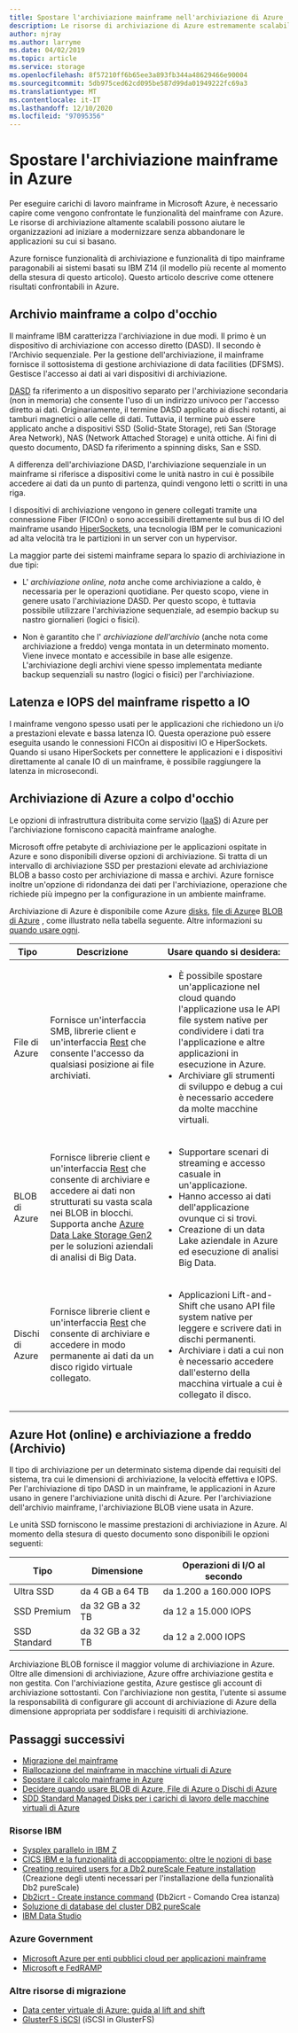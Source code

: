```yaml
---
title: Spostare l'archiviazione mainframe nell'archiviazione di Azure
description: Le risorse di archiviazione di Azure estremamente scalabili possono aiutare le organizzazioni basate su mainframe a migrare e modernizzare le applicazioni IBM Z14.
author: njray
ms.author: larryme
ms.date: 04/02/2019
ms.topic: article
ms.service: storage
ms.openlocfilehash: 8f57210ff6b65ee3a893fb344a48629466e90004
ms.sourcegitcommit: 5db975ced62cd095be587d99da01949222fc69a3
ms.translationtype: MT
ms.contentlocale: it-IT
ms.lasthandoff: 12/10/2020
ms.locfileid: "97095356"
---
```

# <a name="move-mainframe-storage-to-azure"></a>Spostare l'archiviazione mainframe in Azure

Per eseguire carichi di lavoro mainframe in Microsoft Azure, è necessario capire come vengono confrontate le funzionalità del mainframe con Azure. Le risorse di archiviazione altamente scalabili possono aiutare le organizzazioni ad iniziare a modernizzare senza abbandonare le applicazioni su cui si basano.

Azure fornisce funzionalità di archiviazione e funzionalità di tipo mainframe paragonabili ai sistemi basati su IBM Z14 (il modello più recente al momento della stesura di questo articolo). Questo articolo descrive come ottenere risultati confrontabili in Azure.

## <a name="mainframe-storage-at-a-glance"></a>Archivio mainframe a colpo d'occhio

Il mainframe IBM caratterizza l'archiviazione in due modi. Il primo è un dispositivo di archiviazione con accesso diretto (DASD). Il secondo è l'Archivio sequenziale. Per la gestione dell'archiviazione, il mainframe fornisce il sottosistema di gestione archiviazione di data facilities (DFSMS). Gestisce l'accesso ai dati ai vari dispositivi di archiviazione.

[DASD](https://en.wikipedia.org/wiki/Direct-access_storage_device) fa riferimento a un dispositivo separato per l'archiviazione secondaria (non in memoria) che consente l'uso di un indirizzo univoco per l'accesso diretto ai dati. Originariamente, il termine DASD applicato ai dischi rotanti, ai tamburi magnetici o alle celle di dati. Tuttavia, il termine può essere applicato anche a dispositivi SSD (Solid-State Storage), reti San (Storage Area Network), NAS (Network Attached Storage) e unità ottiche. Ai fini di questo documento, DASD fa riferimento a spinning disks, San e SSD.

A differenza dell'archiviazione DASD, l'archiviazione sequenziale in un mainframe si riferisce a dispositivi come le unità nastro in cui è possibile accedere ai dati da un punto di partenza, quindi vengono letti o scritti in una riga.

I dispositivi di archiviazione vengono in genere collegati tramite una connessione Fiber (FICOn) o sono accessibili direttamente sul bus di IO del mainframe usando [HiperSockets](https://www.ibm.com/support/knowledgecenter/zosbasics/com.ibm.zos.znetwork/znetwork_85.htm), una tecnologia IBM per le comunicazioni ad alta velocità tra le partizioni in un server con un hypervisor.

La maggior parte dei sistemi mainframe separa lo spazio di archiviazione in due tipi:

- L' *archiviazione online, nota* anche come archiviazione a caldo, è necessaria per le operazioni quotidiane. Per questo scopo, viene in genere usato l'archiviazione DASD. Per questo scopo, è tuttavia possibile utilizzare l'archiviazione sequenziale, ad esempio backup su nastro giornalieri (logici o fisici).

- Non è garantito che l' *archiviazione dell'archivio* (anche nota come archiviazione a freddo) venga montata in un determinato momento. Viene invece montato e accessibile in base alle esigenze. L'archiviazione degli archivi viene spesso implementata mediante backup sequenziali su nastro (logici o fisici) per l'archiviazione.

## <a name="mainframe-versus-io-latency-and-iops"></a>Latenza e IOPS del mainframe rispetto a IO

I mainframe vengono spesso usati per le applicazioni che richiedono un i/o a prestazioni elevate e bassa latenza IO. Questa operazione può essere eseguita usando le connessioni FICOn ai dispositivi IO e HiperSockets. Quando si usano HiperSockets per connettere le applicazioni e i dispositivi direttamente al canale IO di un mainframe, è possibile raggiungere la latenza in microsecondi.

## <a name="azure-storage-at-a-glance"></a>Archiviazione di Azure a colpo d'occhio

Le opzioni di infrastruttura distribuita come servizio ([IaaS](https://azure.microsoft.com/overview/what-is-iaas/)) di Azure per l'archiviazione forniscono capacità mainframe analoghe.

Microsoft offre petabyte di archiviazione per le applicazioni ospitate in Azure e sono disponibili diverse opzioni di archiviazione. Si tratta di un intervallo di archiviazione SSD per prestazioni elevate ad archiviazione BLOB a basso costo per archiviazione di massa e archivi. Azure fornisce inoltre un'opzione di ridondanza dei dati per l'archiviazione, operazione che richiede più impegno per la configurazione in un ambiente mainframe.

Archiviazione di Azure è disponibile come Azure [disks](../../../managed-disks-overview.md), [file di Azure](../../../../storage/files/storage-files-introduction.md)e [BLOB di Azure](../../../../storage/blobs/storage-blobs-overview.md) , come illustrato nella tabella seguente. Altre informazioni su [quando usare ogni](../../../../storage/common/storage-introduction.md).

<!-- markdownlint-disable MD033 -->

<table>
<thead>
    <tr><th>Tipo</th><th>Descrizione</th><th>Usare quando si desidera:</th></tr>
</thead>
<tbody>
<tr><td>File di Azure
</td>
<td>
Fornisce un'interfaccia SMB, librerie client e un'interfaccia <a href="/rest/api/storageservices/file-service-rest-api">Rest</a> che consente l'accesso da qualsiasi posizione ai file archiviati.
</td>
<td><ul>
<li>È possibile spostare un'applicazione nel cloud quando l'applicazione usa le API file system native per condividere i dati tra l'applicazione e altre applicazioni in esecuzione in Azure.</li>
<li>Archiviare gli strumenti di sviluppo e debug a cui è necessario accedere da molte macchine virtuali.</li>
</ul>
</td>
</tr>
<tr><td>BLOB di Azure
</td>
<td>Fornisce librerie client e un'interfaccia <a href="/rest/api/storageservices/blob-service-rest-api">Rest</a> che consente di archiviare e accedere ai dati non strutturati su vasta scala nei BLOB in blocchi. Supporta anche <a href="/azure/storage/blobs/data-lake-storage-introduction">Azure Data Lake Storage Gen2</a> per le soluzioni aziendali di analisi di Big Data.
</td>
<td><ul>
<li>Supportare scenari di streaming e accesso casuale in un'applicazione.</li>
<li>Hanno accesso ai dati dell'applicazione ovunque ci si trovi.</li>
<li>Creazione di un data Lake aziendale in Azure ed esecuzione di analisi Big Data.</li>
</ul></td>
</tr>
<tr><td>Dischi di Azure
</td>
<td>Fornisce librerie client e un'interfaccia <a href="/rest/api/compute/disks">Rest</a> che consente di archiviare e accedere in modo permanente ai dati da un disco rigido virtuale collegato.
</td>
<td><ul>
<li>Applicazioni Lift-and-Shift che usano API file system native per leggere e scrivere dati in dischi permanenti.</li>
<li>Archiviare i dati a cui non è necessario accedere dall'esterno della macchina virtuale a cui è collegato il disco.</li>
</ul></td>
</tr>
</tbody>
</table>
<!-- markdownlint-enable MD033 -->

## <a name="azure-hot-online-and-cold-archive-storage"></a>Azure Hot (online) e archiviazione a freddo (Archivio)

Il tipo di archiviazione per un determinato sistema dipende dai requisiti del sistema, tra cui le dimensioni di archiviazione, la velocità effettiva e IOPS. Per l'archiviazione di tipo DASD in un mainframe, le applicazioni in Azure usano in genere l'archiviazione unità dischi di Azure. Per l'archiviazione dell'archivio mainframe, l'archiviazione BLOB viene usata in Azure.

Le unità SSD forniscono le massime prestazioni di archiviazione in Azure. Al momento della stesura di questo documento sono disponibili le opzioni seguenti:

| Tipo         | Dimensione           | Operazioni di I/O al secondo                  |
|--------------|----------------|-----------------------|
| Ultra SSD    | da 4 GB a 64 TB  | da 1.200 a 160.000 IOPS |
| SSD Premium  | da 32 GB a 32 TB | da 12 a 15.000 IOPS     |
| SSD Standard | da 32 GB a 32 TB | da 12 a 2.000 IOPS      |

Archiviazione BLOB fornisce il maggior volume di archiviazione in Azure. Oltre alle dimensioni di archiviazione, Azure offre archiviazione gestita e non gestita. Con l'archiviazione gestita, Azure gestisce gli account di archiviazione sottostanti. Con l'archiviazione non gestita, l'utente si assume la responsabilità di configurare gli account di archiviazione di Azure della dimensione appropriata per soddisfare i requisiti di archiviazione.

## <a name="next-steps"></a>Passaggi successivi

- [Migrazione del mainframe](/azure/architecture/cloud-adoption/infrastructure/mainframe-migration/overview)
- [Riallocazione del mainframe in macchine virtuali di Azure](../overview.md)
- [Spostare il calcolo mainframe in Azure](mainframe-compute-Azure.md)
- [Decidere quando usare BLOB di Azure, File di Azure o Dischi di Azure](../../../../storage/common/storage-introduction.md)
- [SDD Standard Managed Disks per i carichi di lavoro delle macchine virtuali di Azure](../../../disks-types.md#standard-ssd)

### <a name="ibm-resources"></a>Risorse IBM

- [Sysplex parallelo in IBM Z](https://www.ibm.com/it-infrastructure/z/technologies/parallel-sysplex-resources)
- [CICS IBM e la funzionalità di accoppiamento: oltre le nozioni di base](https://www.redbooks.ibm.com/redbooks/pdfs/sg248420.pdf)
- [Creating required users for a Db2 pureScale Feature installation](https://www.ibm.com/support/knowledgecenter/en/SSEPGG_11.1.0/com.ibm.db2.luw.qb.server.doc/doc/t0055374.html?pos=2) (Creazione degli utenti necessari per l'installazione della funzionalità Db2 pureScale)
- [Db2icrt - Create instance command](https://www.ibm.com/support/knowledgecenter/en/SSEPGG_11.1.0/com.ibm.db2.luw.admin.cmd.doc/doc/r0002057.html) (Db2icrt - Comando Crea istanza)
- [Soluzione di database del cluster DB2 pureScale](https://www.ibmbigdatahub.com/blog/db2-purescale-clustered-database-solution-part-1)
- [IBM Data Studio](https://www.ibm.com/developerworks/downloads/im/data/index.html/)

### <a name="azure-government"></a>Azure Government

- [Microsoft Azure per enti pubblici cloud per applicazioni mainframe](https://azure.microsoft.com/resources/microsoft-azure-government-cloud-for-mainframe-applications/)
- [Microsoft e FedRAMP](https://www.microsoft.com/TrustCenter/Compliance/FedRAMP)

### <a name="more-migration-resources"></a>Altre risorse di migrazione

- [Data center virtuale di Azure: guida al lift and shift](https://azure.microsoft.com/resources/azure-virtual-datacenter-lift-and-shift-guide/)
- [GlusterFS iSCSI](https://glusterdocs.readthedocs.io/en/latest/Administrator%20Guide/GlusterFS%20iSCSI/) (iSCSI in GlusterFS)